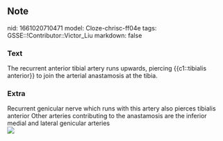 ## Note
nid: 1661020710471
model: Cloze-chrisc-ff04e
tags: GSSE::!Contributor::Victor_Liu
markdown: false

### Text
The recurrent anterior tibial artery runs upwards, piercing {{c1::tibialis anterior}} to join the arterial anastamosis at the tibia.

### Extra
<div>
  Recurrent genicular nerve which runs with this artery also
  pierces tibialis anterior Other arteries contributing to the
  anastamosis are the inferior medial and lateral genicular
  arteries
</div><img src="Gray552.png">

